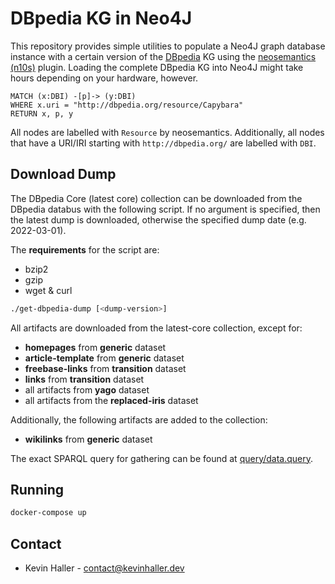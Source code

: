 # DBpedia KG in Neo4J

This repository provides simple utilities to populate a Neo4J graph database
instance with a certain version of the [DBpedia](https://www.dbpedia.org/) KG
using the [neosemantics (n10s)](https://neo4j.com/labs/neosemantics/) plugin.
Loading the complete DBpedia KG into Neo4J might take hours depending on your
hardware, however.

```cypher
MATCH (x:DBI) -[p]-> (y:DBI)
WHERE x.uri = "http://dbpedia.org/resource/Capybara"
RETURN x, p, y
```

All nodes are labelled with `Resource` by neosemantics. Additionally, all nodes
that have a URI/IRI starting with `http://dbpedia.org/` are labelled with `DBI`.

## Download Dump

The DBpedia Core (latest core) collection can be downloaded from the DBpedia
databus with the following script. If no argument is specified, then the
latest dump is downloaded, otherwise the specified dump date (e.g. 2022-03-01).

The **requirements** for the script are:
* bzip2
* gzip
* wget & curl

```bash
./get-dbpedia-dump [<dump-version>]
```

All artifacts are downloaded from the latest-core collection, except for:
* **homepages** from **generic** dataset
* **article-template** from **generic** dataset
* **freebase-links** from **transition** dataset
* **links** from **transition** dataset
* all artifacts from **yago** dataset
* all artifacts from the **replaced-iris** dataset

Additionally, the following artifacts are added to the collection:
* **wikilinks** from **generic** dataset

The exact SPARQL query for gathering can be found at [query/data.query](query/data.query).

## Running

```bash
docker-compose up
```

## Contact

* Kevin Haller - [contact@kevinhaller.dev](contact@kevinhaller.dev)